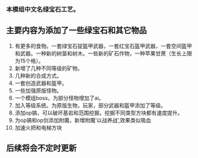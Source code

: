 
### 本模组中文名绿宝石工艺。
## 主要内容为添加了一些绿宝石和其它物品
1. 有更多的食物。一套绿宝石锭盔甲武器，一套红宝石盔甲武器，一套空间盔甲和武器。一种新的树苗和树木。一些新的矿石作物，一种苹果甘蔗（生长上限为15个格）。
2. 新增了几种不同等级的矿物。
3. 几种新的合成方式。
4. 一套创造武器和盔甲。
5. 一些加强原版怪物。
6. 一个模组boss，为部分怪物增加了ai。
7. 加入等级系统。为原版生物，玩家，部分武器和盔甲添加了等级。
8. 添加op镐，可以破坏基岩和范围挖掘，挖掘不同类型方块都有速度提升。
9. 为op镐和op剑添加附魔，新增附魔‘以战养战’,效果类似吸血 
10. 加速火把和电梯方块

## 后续将会不定时更新
